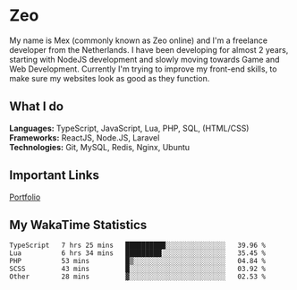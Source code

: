 # Zeo
My name is Mex (commonly known as Zeo online) and I'm a freelance developer from the Netherlands. I have been developing for almost 2 years, starting with NodeJS development and slowly moving towards Game and Web Development. Currently I'm trying to improve my front-end skills, to make sure my websites look as good as they function.

## What I do
**Languages:** TypeScript, JavaScript, Lua, PHP, SQL, (HTML/CSS)<br/>
**Frameworks:** ReactJS, Node.JS, Laravel<br/>
**Technologies:** Git, MySQL, Redis, Nginx, Ubuntu<br/>

## Important Links
[Portfolio](https://zeodev.cc)

## My WakaTime Statistics
<!--START_SECTION:waka-->
```text
TypeScript   7 hrs 25 mins   ██████████░░░░░░░░░░░░░░░   39.96 % 
Lua          6 hrs 34 mins   █████████░░░░░░░░░░░░░░░░   35.45 % 
PHP          53 mins         █▒░░░░░░░░░░░░░░░░░░░░░░░   04.84 % 
SCSS         43 mins         █░░░░░░░░░░░░░░░░░░░░░░░░   03.92 % 
Other        28 mins         ▓░░░░░░░░░░░░░░░░░░░░░░░░   02.53 % 
```
<!--END_SECTION:waka-->
